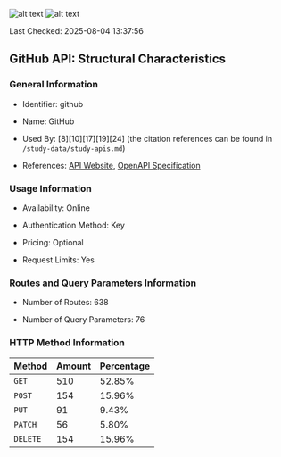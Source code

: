 ![alt text](https://img.shields.io/badge/OpenAPI_Specification-Valid-brightgreen.svg) ![alt text](https://img.shields.io/badge/Server_URL-Valid-brightgreen.svg) 

Last Checked: 2025-08-04 13:37:56

## GitHub API: Structural Characteristics

### General Information

- Identifier: github

- Name: GitHub

- Used By: [8][10][17][19][24] (the citation references can be found in `/study-data/study-apis.md`)

- References: [API Website](https://docs.github.com/en/rest), [OpenAPI Specification](https://github.com/github/rest-api-description)

### Usage Information

- Availability: Online

- Authentication Method: Key

- Pricing: Optional

- Request Limits: Yes

### Routes and Query Parameters Information

- Number of Routes: 638

- Number of Query Parameters: 76

### HTTP Method Information

| Method | Amount | Percentage |
|--------|--------|------------|
| `GET` | 510 | 52.85% |
| `POST` | 154 | 15.96% |
| `PUT` | 91 | 9.43% |
| `PATCH` | 56 | 5.80% |
| `DELETE` | 154 | 15.96% |
